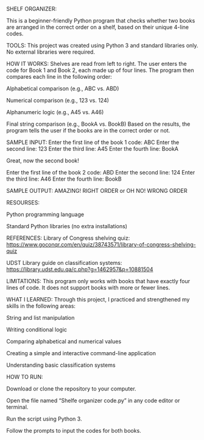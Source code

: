SHELF ORGANIZER:

This is a beginner-friendly Python program that checks whether two books are arranged in the correct order on a shelf, based on their unique 4-line codes.

TOOLS:
This project was created using Python 3 and standard libraries only. No external libraries were required.

HOW IT WORKS:
Shelves are read from left to right. The user enters the code for Book 1 and Book 2, each made up of four lines. The program then compares each line in the following order:

Alphabetical comparison (e.g., ABC vs. ABD)

Numerical comparison (e.g., 123 vs. 124)

Alphanumeric logic (e.g., A45 vs. A46)

Final string comparison (e.g., BookA vs. BookB)
Based on the results, the program tells the user if the books are in the correct order or not.

SAMPLE INPUT:
Enter the first line of the book 1 code: ABC
Enter the second line: 123
Enter the third line: A45
Enter the fourth line: BookA

Great, now the second book!

Enter the first line of the book 2 code: ABD
Enter the second line: 124
Enter the third line: A46
Enter the fourth line: BookB

SAMPLE OUTPUT:
AMAZING! RIGHT ORDER
or
OH NO! WRONG ORDER

RESOURSES:

Python programming language

Standard Python libraries (no extra installations)

REFERENCES:
Library of Congress shelving quiz: https://www.goconqr.com/en/quiz/38743571/library-of-congress-shelving-quiz

UDST Library guide on classification systems: https://library.udst.edu.qa/c.php?g=1462957&p=10881504

LIMITATIONS:
This program only works with books that have exactly four lines of code. It does not support books with more or fewer lines.

WHAT I LEARNED:
Through this project, I practiced and strengthened my skills in the following areas:

String and list manipulation

Writing conditional logic

Comparing alphabetical and numerical values

Creating a simple and interactive command-line application

Understanding basic classification systems

HOW TO RUN:

Download or clone the repository to your computer.

Open the file named “Shelfe organizer code.py” in any code editor or terminal.

Run the script using Python 3.

Follow the prompts to input the codes for both books.
